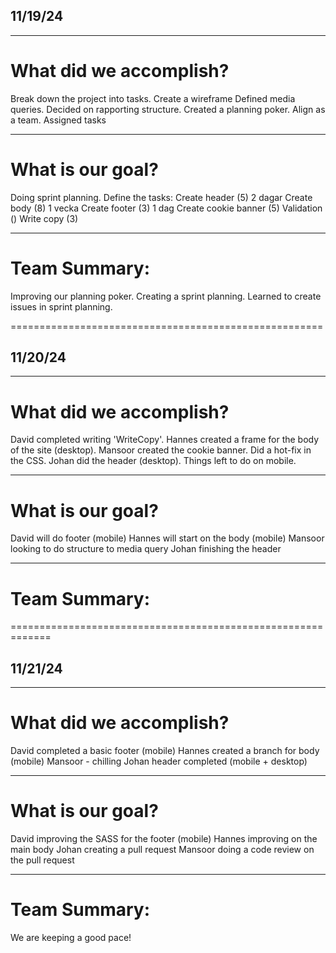 ## 11/19/24

__________________________________________________
# What did we accomplish?

Break down the project into tasks.
Create a wireframe
Defined media queries.
Decided on rapporting structure.
Created a planning poker.
Align as a team.
Assigned tasks


__________________________________________________

# What is our goal?

Doing sprint planning.
Define the tasks:
    Create header (5) 2 dagar
    Create body (8) 1 vecka
    Create footer (3) 1 dag
    Create cookie banner (5)
    Validation ()
    Write copy (3)


__________________________________________________

# Team Summary:

Improving our planning poker.
Creating a sprint planning.
Learned to create issues in sprint planning.




======================================================


## 11/20/24

__________________________________________________
# What did we accomplish?

David completed writing 'WriteCopy'.
Hannes created a frame for the body of the site (desktop).
Mansoor created the cookie banner. Did a hot-fix in the CSS.
Johan did the header (desktop). Things left to do on mobile.


__________________________________________________

# What is our goal?

David will do footer (mobile)
Hannes will start on the body (mobile)
Mansoor looking to do structure to media query
Johan finishing the header

__________________________________________________

# Team Summary:



=============================================================

## 11/21/24

__________________________________________________
# What did we accomplish?

David completed a basic footer (mobile)
Hannes created a branch for body (mobile)
Mansoor - chilling
Johan header completed (mobile + desktop)


__________________________________________________

# What is our goal?

David improving the SASS for the footer (mobile)
Hannes improving on the main body
Johan creating a pull request
Mansoor doing a code review on the pull request



__________________________________________________

# Team Summary:

We are keeping a good pace!

